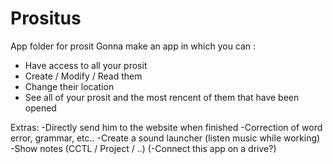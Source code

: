 # Prositus
App folder for prosit
Gonna make an app in which you can :
 - Have access to all your prosit
 - Create / Modify / Read them
 - Change their location
 - See all of your prosit and the most rencent of them that have been opened
 
Extras:
-Directly send him to the website when finished
-Correction of word error, grammar, etc..
-Create a sound launcher (listen music while working)
-Show notes (CCTL / Project / ..)
(-Connect this app on a drive?)
